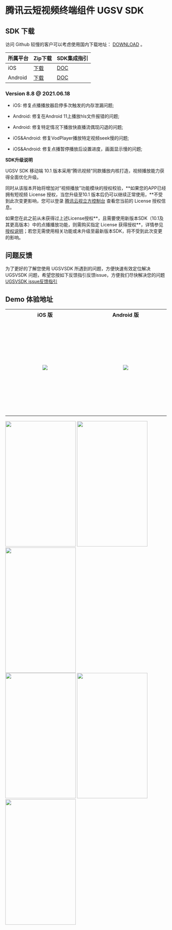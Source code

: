 # 腾讯云短视频终端组件 UGSV SDK

## SDK 下载

访问 Github 较慢的客户可以考虑使用国内下载地址：  [DOWNLOAD](https://cloud.tencent.com/document/product/584/9366) 。

| 所属平台 | Zip下载                                                      | SDK集成指引                                                 |
| -------- | ------------------------------------------------------------ | ----------------------------------------------------------- |
| iOS      | [下载](https://liteav.sdk.qcloud.com/download/latest/TXLiteAVSDK_UGC_iOS_latest.zip) | [DOC](https://cloud.tencent.com/document/product/584/11638) |
| Android  | [下载](https://liteav.sdk.qcloud.com/download/latest/TXLiteAVSDK_UGC_Android_latest.zip) | [DOC](https://cloud.tencent.com/document/product/584/11631) |

### Version 8.8 @ 2021.06.18
- iOS: 修复点播播放器启停多次触发的内存泄漏问题;

- Android: 修复在Android 11上播放hls文件报错的问题;

- Android: 修复特定情况下播放快直播流偶现闪退的问题;

- iOS&Android: 修复VodPlayer播放特定视频seek慢的问题;

- iOS&Android: 修复点播暂停播放后设置进度，画面显示慢的问题;

  

**SDK升级说明**

UGSV SDK 移动端 10.1 版本采用“腾讯视频”同款播放内核打造，视频播放能力获得全面优化升级。

同时从该版本开始将增加对“视频播放”功能模块的授权校验，**如果您的APP已经拥有短视频 License 授权，当您升级至10.1 版本后仍可以继续正常使用，**不受到此次变更影响，您可以登录 [腾讯云视立方控制台](https://console.cloud.tencent.com/vcube) 查看您当前的 License 授权信息。

如果您在此之前从未获得过上述License授权**，且需要使用新版本SDK（10.1及其更高版本）中的点播播放功能，则需购买指定 License 获得授权**，详情参见[授权说明](https://cloud.tencent.com/document/product/584/54333)；若您无需使用相关功能或未升级至最新版本SDK，将不受到此次变更的影响。



## 问题反馈

为了更好的了解您使用 UGSVSDK 所遇到的问题，方便快速有效定位解决  UGSVSDK 问题，希望您按如下反馈指引反馈issue，方便我们尽快解决您的问题  
[UGSVSDK issue反馈指引](https://github.com/tencentyun/UGSVSDK/blob/master/UGSVSDK%20issue有效反馈模板.md)

## Demo 体验地址

<table style="text-align:center;vertical-align:middle;">
  <tr>
    <th style="text-align:center"><b>iOS 版</b></th>
    <th style="text-align:center"><b>Android 版</b></th>
  </tr>
  <tr>
    <td style="width:300px;height:300px;text-align:center"><img src="https://liteav.sdk.qcloud.com/doc/res/ugc/picture/xiaoshipin_app_qr_code_ios.png" /></td>
    <td style="width:300px;height:300px;text-align:center"><img src="https://liteav.sdk.qcloud.com/doc/res/ugc/picture/xiaoshipin_app_qr_code_android.png" /></td>
  </tr>
</table>


<div align="left">
<img src="https://main.qcloudimg.com/raw/1e90b3e4c4eda655c4994bd5da293c97.png" height="391" width="220" >
<img src="https://main.qcloudimg.com/raw/6d2996c86edf6a796b681580f3c1fb05.png" height="391" width="220" >
<img src="https://main.qcloudimg.com/raw/a06caa5a974ff7b129255710840148e1.png" height="391" width="220" >
</div>

<div align="left">
<img src="https://main.qcloudimg.com/raw/b7ada99f174e21e09e7b9c78e96c1858.png" height="391" width="220" >
<img src="https://main.qcloudimg.com/raw/dc697e4f7074e6e5477dab0b1746ea87.png" height="391" width="220" >
<img src="https://main.qcloudimg.com/raw/db67663711a7680886a86534e4937e54.png" height="391" width="220" >
</div>












